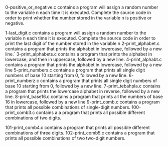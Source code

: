 0-positive_or_negative.c contains a program will assign a random number to the variable n each time it is executed. Complete the source code in order to print whether the number stored in the variable n is positive or negative.

1-last_digit.c contains a  program will assign a random number to the variable n each time it is executed. Complete the source code in order to print the last digit of the number stored in the variable n
2-print_alphabet.c contains a program that prints the alphabet in lowercase, followed by a new line.`
3-print_alphabets.c contains a program that prints the alphabet in lowercase, and then in uppercase, followed by a new line.
4-print_alphabt.c contains a program that prints the alphabet in lowercase, followed by a new line
5-print_numbers.c contains a program that prints all single digit numbers of base 10 starting from 0, followed by a new line.
6-print_numberz.c contains a program that prints all single digit numbers of base 10 starting from 0, followed by a new line.
7-print_tebahpla.c contains a program that prints the lowercase alphabet in reverse, followed by a new line. 
8-print_base16.c contains a  program that prints all the numbers of base 16 in lowercase, followed by a new line
9-print_comb.c contains a program that prints all possible combinations of single-digit numbers.
100-print_comb3.c contains a a program that prints all possible different combinations of two digits.

101-print_comb4.c contains a  program that prints all possible different combinations of three digits.
102-print_comb5.c contains a program that prints all possible combinations of two two-digit numbers.
